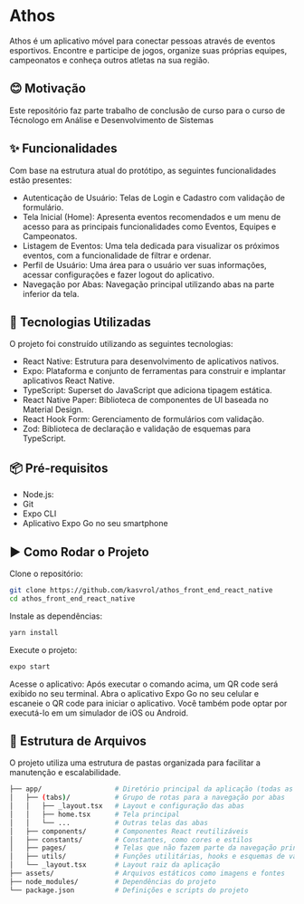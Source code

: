 # Athos
Athos é um aplicativo móvel para conectar pessoas através de eventos esportivos. Encontre e participe de jogos, organize suas próprias equipes, campeonatos e conheça outros atletas na sua região.

## 😊 Motivação
Este repositório faz parte trabalho de conclusão de curso para o curso de Técnologo em Análise e Desenvolvimento de Sistemas 

## ✨ Funcionalidades
Com base na estrutura atual do protótipo, as seguintes funcionalidades estão presentes:

- Autenticação de Usuário: Telas de Login e Cadastro com validação de formulário.
- Tela Inicial (Home): Apresenta eventos recomendados e um menu de acesso para as principais funcionalidades como Eventos, Equipes e Campeonatos.
- Listagem de Eventos: Uma tela dedicada para visualizar os próximos eventos, com a funcionalidade de filtrar e ordenar.
- Perfil de Usuário: Uma área para o usuário ver suas informações, acessar configurações e fazer logout do aplicativo.
- Navegação por Abas: Navegação principal utilizando abas na parte inferior da tela.

## 🚀 Tecnologias Utilizadas
O projeto foi construído utilizando as seguintes tecnologias:

- React Native: Estrutura para desenvolvimento de aplicativos nativos.
- Expo: Plataforma e conjunto de ferramentas para construir e implantar aplicativos React Native.
- TypeScript: Superset do JavaScript que adiciona tipagem estática.
- React Native Paper: Biblioteca de componentes de UI baseada no Material Design.
- React Hook Form: Gerenciamento de formulários com validação.
- Zod: Biblioteca de declaração e validação de esquemas para TypeScript.

## 📦 Pré-requisitos

- Node.js:
- Git
- Expo CLI
- Aplicativo Expo Go no seu smartphone

## ▶️ Como Rodar o Projeto
Clone o repositório:
```bash
git clone https://github.com/kasvrol/athos_front_end_react_native
cd athos_front_end_react_native
```

Instale as dependências:
```bash
yarn install
```

Execute o projeto:
```bash
expo start
```

Acesse o aplicativo:
Após executar o comando acima, um QR code será exibido no seu terminal. Abra o aplicativo Expo Go no seu celular e escaneie o QR code para iniciar o aplicativo. Você também pode optar por executá-lo em um simulador de iOS ou Android.

## 📂 Estrutura de Arquivos
O projeto utiliza uma estrutura de pastas organizada para facilitar a manutenção e escalabilidade.
```bash
├── app/                  # Diretório principal da aplicação (todas as rotas e telas)
│   ├── (tabs)/           # Grupo de rotas para a navegação por abas
│   │   ├── _layout.tsx   # Layout e configuração das abas
│   │   ├── home.tsx      # Tela principal
│   │   └── ...           # Outras telas das abas
│   ├── components/       # Componentes React reutilizáveis
│   ├── constants/        # Constantes, como cores e estilos
│   ├── pages/            # Telas que não fazem parte da navegação principal (ex: login)
│   ├── utils/            # Funções utilitárias, hooks e esquemas de validação
│   └── _layout.tsx       # Layout raiz da aplicação
├── assets/               # Arquivos estáticos como imagens e fontes
├── node_modules/         # Dependências do projeto
└── package.json          # Definições e scripts do projeto
```